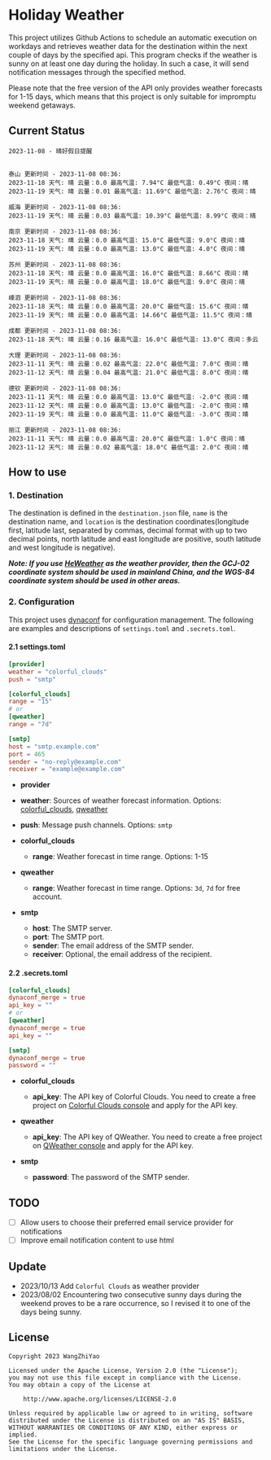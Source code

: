 # Holiday Weather

This project utilizes Github Actions to schedule an automatic execution on workdays and retrieves weather data for the destination within the next couple of days by the  specified api.
This program checks if the weather is sunny on at least one day during the holiday. In such a case, it will send notification messages through the specified method.

Please note that the free version of the API only provides weather forecasts for 1-15 days, which means that this project is only suitable for impromptu weekend getaways.

## Current Status

```
2023-11-08 - 晴好假日提醒


泰山 更新时间 - 2023-11-08 08:36:
2023-11-18 天气: 晴 云量：0.0 最高气温: 7.94°C 最低气温: 0.49°C 夜间：晴
2023-11-19 天气: 晴 云量：0.01 最高气温: 11.69°C 最低气温: 2.76°C 夜间：晴

威海 更新时间 - 2023-11-08 08:36:
2023-11-19 天气: 晴 云量：0.03 最高气温: 10.39°C 最低气温: 8.99°C 夜间：晴

南京 更新时间 - 2023-11-08 08:36:
2023-11-18 天气: 晴 云量：0.0 最高气温: 15.0°C 最低气温: 9.0°C 夜间：晴
2023-11-19 天气: 晴 云量：0.0 最高气温: 13.0°C 最低气温: 4.0°C 夜间：晴

苏州 更新时间 - 2023-11-08 08:36:
2023-11-18 天气: 晴 云量：0.0 最高气温: 16.0°C 最低气温: 8.66°C 夜间：晴
2023-11-19 天气: 晴 云量：0.0 最高气温: 18.0°C 最低气温: 9.0°C 夜间：晴

嵊泗 更新时间 - 2023-11-08 08:36:
2023-11-18 天气: 晴 云量：0.0 最高气温: 20.0°C 最低气温: 15.6°C 夜间：晴
2023-11-19 天气: 晴 云量：0.0 最高气温: 14.66°C 最低气温: 11.5°C 夜间：晴

成都 更新时间 - 2023-11-08 08:36:
2023-11-18 天气: 晴 云量：0.16 最高气温: 16.0°C 最低气温: 13.0°C 夜间：多云

大理 更新时间 - 2023-11-08 08:36:
2023-11-11 天气: 晴 云量：0.02 最高气温: 22.0°C 最低气温: 7.0°C 夜间：晴
2023-11-12 天气: 晴 云量：0.04 最高气温: 21.0°C 最低气温: 8.0°C 夜间：晴

德钦 更新时间 - 2023-11-08 08:36:
2023-11-11 天气: 晴 云量：0.0 最高气温: 13.0°C 最低气温: -2.0°C 夜间：晴
2023-11-12 天气: 晴 云量：0.0 最高气温: 13.0°C 最低气温: -2.0°C 夜间：晴
2023-11-19 天气: 晴 云量：0.0 最高气温: 11.0°C 最低气温: -3.0°C 夜间：晴

丽江 更新时间 - 2023-11-08 08:36:
2023-11-11 天气: 晴 云量：0.0 最高气温: 20.0°C 最低气温: 1.0°C 夜间：晴
2023-11-12 天气: 晴 云量：0.02 最高气温: 18.0°C 最低气温: 2.0°C 夜间：晴

```

## How to use

### 1. Destination

The destination is defined in the `destination.json` file, `name` is the destination name, and `location` is the destination coordinates(longitude first, latitude last, separated by commas, decimal format with up to two decimal points, north latitude and east longitude are positive, south latitude and west longitude is negative).

***Note: If you use [HeWeather](https://dev.qweather.com/docs/) as the weather provider, then the GCJ-02 coordinate system should be used in mainland China, and the WGS-84 coordinate system should be used in other areas.***

### 2. Configuration

This project uses [dynaconf](https://github.com/dynaconf/dynaconf) for configuration management. The following are examples and descriptions of `settings.toml`  and `.secrets.toml`.

#### 2.1 settings.toml

```toml
[provider]
weather = "colorful_clouds"
push = "smtp"

[colorful_clouds]
range = "15"
# or
[qweather]
range = "7d"

[smtp]
host = "smtp.example.com"
port = 465
sender = "no-reply@example.com"
receiver = "example@example.com"
```
-  **provider**
  - **weather**: Sources of weather forecast information. Options: [colorful_clouds](https://docs.caiyunapp.com/docs/daily), [qweather](https://dev.qweather.com/docs/api/weather/weather-daily-forecast/)
  - **push**: Message push channels. Options: `smtp`

- **colorful_clouds**
  - **range**:  Weather forecast in time range. Options: 1-15

- **qweather**
  - **range**: Weather forecast in time range. Options: `3d`, `7d` for free account.

- **smtp**
  - **host**: The SMTP server.
  - **port**: The SMTP port.
  - **sender**: The email address of the SMTP sender.
  - **receiver**: Optional, the email address of the recipient.

#### 2.2 .secrets.toml

```toml
[colorful_clouds]
dynaconf_merge = true
api_key = ""
# or
[qweather]
dynaconf_merge = true
api_key = ""

[smtp]
dynaconf_merge = true
password = ""
```

- **colorful_clouds**
  - **api_key**:  The API key of Colorful Clouds. You need to create a free project on [Colorful Clouds console](https://platform.caiyunapp.com/dashboard/index) and apply for the API key.

- **qweather**
  - **api_key**: The API key of QWeather. You need to create a free project on [QWeather console](https://console.qweather.com/#/console) and apply for the API key.

- **smtp**
  - **password**: The password of the SMTP sender.


## TODO

- [ ] Allow users to choose their preferred email service provider for notifications
- [ ] Improve email notification content to use html

## Update
- 2023/10/13 Add `Colorful Clouds` as weather provider 
- 2023/08/02 Encountering two consecutive sunny days during the weekend proves to be a rare occurrence, so I revised it to one of the days being sunny.

## License

    Copyright 2023 WangZhiYao
    
    Licensed under the Apache License, Version 2.0 (the "License");
    you may not use this file except in compliance with the License.
    You may obtain a copy of the License at
    
        http://www.apache.org/licenses/LICENSE-2.0
    
    Unless required by applicable law or agreed to in writing, software
    distributed under the License is distributed on an "AS IS" BASIS,
    WITHOUT WARRANTIES OR CONDITIONS OF ANY KIND, either express or implied.
    See the License for the specific language governing permissions and
    limitations under the License.
